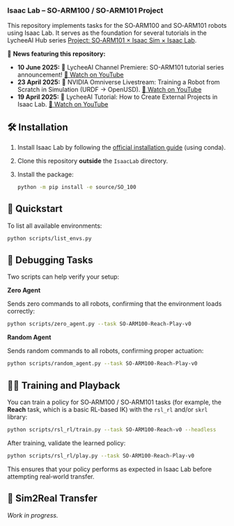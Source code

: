 ### Isaac Lab – SO‑ARM100 / SO‑ARM101 Project

This repository implements tasks for the SO‑ARM100 and SO‑ARM101 robots using Isaac Lab. It serves as the foundation for several tutorials in the LycheeAI Hub series [Project: SO‑ARM101 × Isaac Sim × Isaac Lab](https://lycheeai-hub.com/project-so-arm101-x-isaac-sim-x-isaac-lab-tutorial-series).

📰 **News featuring this repository:**

* **10 June 2025:** 🎥 LycheeAI Channel Premiere: SO-ARM101 tutorial series announcement! [🔗 Watch on YouTube](https://www.youtube.com/watch?v=2uH7Zn4SAVI)
* **23 April 2025:** 🤖 NVIDIA Omniverse Livestream: Training a Robot from Scratch in Simulation (URDF → OpenUSD). [🔗 Watch on YouTube](https://www.youtube.com/watch?v=_HMk7I-vSBQ)
* **19 April 2025:** 🎥 LycheeAI Tutorial: How to Create External Projects in Isaac Lab. [🔗 Watch on YouTube](https://www.youtube.com/watch?v=i51krqsk8ps)

## 🛠️ Installation

1. Install Isaac Lab by following the [official installation guide](https://isaac-sim.github.io/IsaacLab/main/source/setup/installation/index.html) (using conda).
2. Clone this repository **outside** the `IsaacLab` directory.
3. Install the package:

   ```bash
   python -m pip install -e source/SO_100
   ```

## 🚀 Quickstart

To list all available environments:

```bash
python scripts/list_envs.py
```

## 🐞 Debugging Tasks

Two scripts can help verify your setup:

**Zero Agent**

Sends zero commands to all robots, confirming that the environment loads correctly:

```bash
python scripts/zero_agent.py --task SO-ARM100-Reach-Play-v0
```

**Random Agent**

Sends random commands to all robots, confirming proper actuation:

```bash
python scripts/random_agent.py --task SO-ARM100-Reach-Play-v0
```

## 🏋️‍♂️ Training and Playback

You can train a policy for SO‑ARM100 / SO‑ARM101 tasks (for example, the **Reach** task, which is a basic RL-based IK) with the `rsl_rl` and/or `skrl` library:

```bash
python scripts/rsl_rl/train.py --task SO-ARM100-Reach-v0 --headless
```

After training, validate the learned policy:

```bash
python scripts/rsl_rl/play.py --task SO-ARM100-Reach-Play-v0
```

This ensures that your policy performs as expected in Isaac Lab before attempting real‑world transfer.

## 🔄 Sim2Real Transfer

*Work in progress.*
